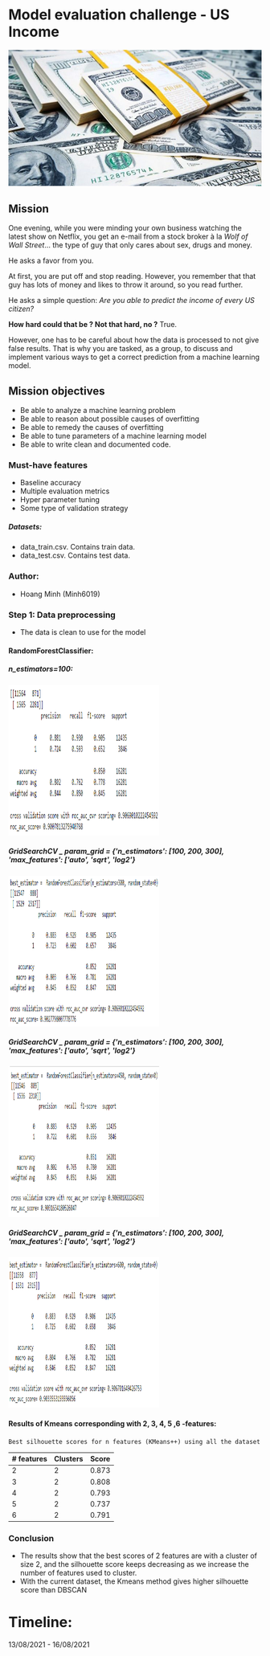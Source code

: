 #  Model evaluation challenge - US Income
![Dollar Bundles (Image)](Image/us-dollar-bundles.jpg)

## Mission
One evening, while you were minding your own business watching the latest show on Netflix, you get an e-mail from a stock broker à la *Wolf of Wall Street*... the type of guy that only cares about sex, drugs and money.

He asks a favor from you.

At first, you are put off and stop reading. However, you remember that that guy has lots of money and likes to throw it around, so you read further.

He asks a simple question: *Are you able to predict the income of every US citizen?*

**How hard could that be ? Not that hard, no ?** True.

However, one has to be careful about how the data is processed to not give false results. That is why you are tasked, as a group, to discuss and implement various ways to get a correct prediction from a machine learning model.

## Mission objectives

- Be able to analyze a machine learning problem
- Be able to reason about possible causes of overfitting
- Be able to remedy the causes of overfitting
- Be able to tune parameters of a machine learning model
- Be able to write clean and documented code.

### Must-have features

- Baseline accuracy
- Multiple evaluation metrics
- Hyper parameter tuning
- Some type of validation strategy

##### Datasets: 
   - data_train.csv. Contains train data.
   - data_test.csv. Contains test data.

### Author:
* Hoang Minh (Minh6019)

### Step 1: Data preprocessing

 - The data is clean to use for the model

#### RandomForestClassifier:
##### n_estimators=100:


  
 <img src = "Image/forest_01.png" width = "300" height = "300">

##### GridSearchCV _ param_grid = {'n_estimators': [100, 200, 300], 'max_features': ['auto', 'sqrt', 'log2'}
       
<img src = "Image/forest_02_GC_100_10.png" width = "300" height = "300">

##### GridSearchCV _ param_grid = {'n_estimators': [100, 200, 300], 'max_features': ['auto', 'sqrt', 'log2'}
      
<img src = "Image/forest_03_GC_350_20.png" width = "300" height = "300">
  
##### GridSearchCV _ param_grid = {'n_estimators': [100, 200, 300], 'max_features': ['auto', 'sqrt', 'log2'}
      
 <img src = "Image/forest_04_GC_600_20.png" width = "300" height = "300">
    
#### Results of Kmeans corresponding with 2, 3, 4, 5 ,6 -features: 
    Best silhouette scores for n features (KMeans++) using all the dataset
| # features | Clusters | Score |  
| ---------- | -------- | ----- |
| 2          | 2        | 0.873 | 
| 3          | 2        | 0.808 |
| 4          | 2        | 0.793 |
| 5          | 2        | 0.737 |
| 6          | 2        | 0.791 |

### Conclusion 
  + The results show that the best scores of 2 features are with a cluster of size 2, and the silhouette score keeps decreasing as we increase the number of features used to cluster.
  + With the current dataset, the Kmeans method gives higher silhouette score than DBSCAN


# Timeline: 
13/08/2021 - 16/08/2021
